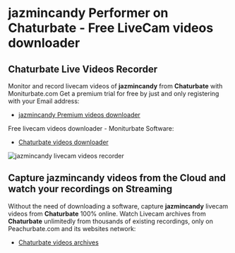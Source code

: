 # jazmincandy Performer on Chaturbate - Free LiveCam videos downloader

## Chaturbate Live Videos Recorder

Monitor and record livecam videos of **jazmincandy** from **Chaturbate** with Moniturbate.com
Get a premium trial for free by just and only registering with your Email address:
* [jazmincandy Premium videos downloader](https://moniturbate.com/request-demo-licence-key.html)

Free livecam videos downloader - Moniturbate Software:
* [Chaturbate videos downloader](https://moniturbate.com/moniturbate-download-software.html)

![jazmincandy livecam videos recorder](https://peachurnet.com/templates/moniturbate-software.png)


## Capture jazmincandy videos from the Cloud and watch your recordings on Streaming

Without the need of downloading a software, capture **jazmincandy** livecam videos from **Chaturbate** 100% online.
Watch Livecam archives from **Chaturbate** unlimitedly from thousands of existing recordings, only on Peachurbate.com and its websites network:
* [Chaturbate videos archives](https://peachurnet.com/)